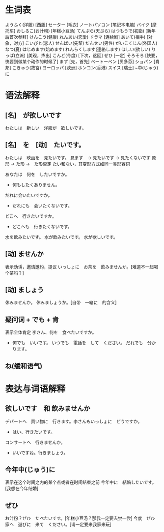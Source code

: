 # 生词表
ようふく(洋服)  [西服]
セーター    [毛衣]
ノートパソコン  [笔记本电脑]
バイク  [摩托车]
おしるこ(お汁粉)    [年糕小豆汤]
てんぷら(天ぷら)
はつもうで(初詣)    [新年后首次参拜]
けんこう(健康)
れんあい(恋愛)
ドラマ  [连续剧]
あいて(相手)    [对象，对方]
こいびと(恋人)
せんぱい(先輩)
だんせい(男性)
がいこくじん(外国人)
なつ(夏)
はじめます(始めます)
れんらくします(連絡します)
ほしい(欲しい)
りっぱ(立派)    [美观，杰出]
こんど(今度)    [下次，这回]
ぜひ    [一定]
そろそろ    [快要，快要到做某个动作的时候了]
まず    [先，首先]
ベートーベン    [贝多芬]
ショパン    [肖邦]
こきゅう(故宮)
ヨーロッパ  [欧洲]
ホンコン(香港)
スイス  [瑞士]
~中(じゅう)に

# 语法解释
## [名]　が欲しいです
わたしは　新しい　洋服が　欲しいです。
## [名]　を　[动]　たいです。
わたしは　映画を　見たいです。
見ます　-> 見たいです -> 見たくないです
原形 -> た形 ->　た形否定
たい和ない，其变形方式如同一类形容词

あなたは　何を　したいですか。
- 何もしたくありません。

だれに会いたいですか。
- だれにも　会いたくないです。

どこへ　行きたいですか。
- どこへも　行きたくないです。

水を飲みたいです。
水が飲みたいです。
水が欲しいです。
## [动] ませんか
表示劝诱，邀请邀约，提议
いっしょに　お茶を　飲みませんか。[难道不一起喝个茶吗？]
## [动] ましょう
休みませんか。
休みましょうか。[自带　一緒に　的含义]
## 疑问词 + でも + 肯
表示全体肯定
李さん、何を　食べたいですか。
- 何でも　いいです。
いつでも　電話を　して　ください。
だれでも　分かります。
## ね(缓和语气)

# 表达与词语解释
## 欲しいです　和 飲みませんか
デパートへ　買い物に　行きます。李さんもいっしょに　どうですか。
- はい、行きたいです。

コンサートへ　行きませんか。
- いいですね。行きましょう。
## 今年中(じゅう)に
表示在这个时间之内的某个点或者在时间结束之前
今年中に　結婚したいです。[我想在今年结婚]
## ぜひ
お汁粉？ぜひ　たべたいです。[年糕小豆汤？那我一定要去尝一尝]
今度　ぜひ　家へ　遊びに　来て　ください。[请一定要来我家来玩]

